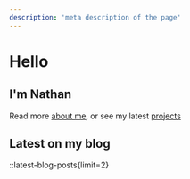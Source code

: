 ```yaml
---
description: 'meta description of the page'
--- 
```

# Hello 
## I'm Nathan

Read more [about me](/about), or see my latest [projects](/projects)

## Latest on my blog

::latest-blog-posts{limit=2}
 